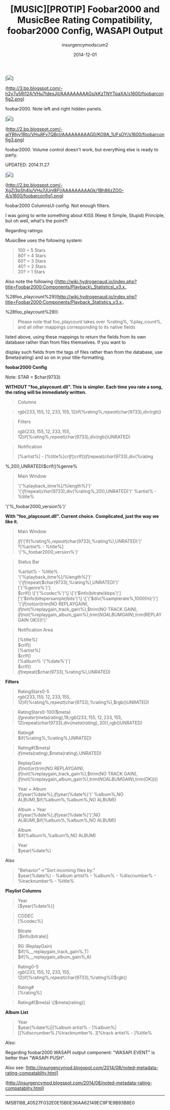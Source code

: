 ﻿---
layout: post
title: '[MUSIC][PROTIP] Foobar2000 and MusicBee Rating Compatibility, foobar2000 Config, WASAPI Output'
date: '2014-12-01'
author: insurgencymodscum2
tags:
- Insurgency Mod Scum
- OT-Noted
- OT-Tools
- OT-PROTIP
- OT-Music
thumbnail: http://3.bp.blogspot.com/-h2y7u5Ri124/VHu7tdesJjI/AAAAAAAAAGs/kKzTNYTpaXA/s72-c/foobarconfig2.png
blogger_id: tag:blogger.com,1999:blog-7256856399250838035.post-4699889981913590242
blogger_orig_url: http://insurgencymod.blogspot.com/2014/12/pro-tip-foobar2000-and-musicbee-rating.html
---

[![](http://3.bp.blogspot.com/-h2y7u5Ri124/VHu7tdesJjI/AAAAAAAAAGs/kKzTNYTpaXA/s1600/foobarconfig2.png)]

(http://3.bp.blogspot.com/-h2y7u5Ri124/VHu7tdesJjI/AAAAAAAAAGs/kKzTNYTpaXA/s1600/foobarconfig2.png)

foobar2000. Note left and right hidden panels.

[![](http://2.bp.blogspot.com/-aiYRhjv1Rto/VHu8Fv7QBcI/AAAAAAAAAG0/KO9A_1UFsOY/s1600/foobarconfig3.png)]

(http://2.bp.blogspot.com/-aiYRhjv1Rto/VHu8Fv7QBcI/AAAAAAAAAG0/KO9A_1UFsOY/s1600/foobarconfig3.png)

foobar2000. Volume control doesn't work, but everything else is ready to party.

UPDATED: 2014.11.27  

[![](http://2.bp.blogspot.com/-XgZi3pSh4ls/VHu7JUnl8FI/AAAAAAAAAGk/1Bh86zZOG-4/s1600/foobarconfig1.png)]

(http://2.bp.blogspot.com/-XgZi3pSh4ls/VHu7JUnl8FI/AAAAAAAAAGk/1Bh86zZOG-4/s1600/foobarconfig1.png)

foobar2000 ColumnsUI config. Not enough filters.

I was going to write something about KISS (Keep It Simple, Stupid) Principle, but oh well, what's the point?!  
  
Regarding ratings:  
  
MusicBee uses the following system:  
  

> 100 = 5 Stars  
> 80? = 4 Stars  
> 60? = 3 Stars  
> 40? = 2 Stars  
> 20? = 1 Stars

  
Also note the following ([http://wiki.hydrogenaud.io/index.php?title=Foobar2000:Components/Playback\_Statistics\_v3.x_

%28foo_playcount%29](http://wiki.hydrogenaud.io/index.php?title=Foobar2000:Components/Playback_Statistics_v3.x_

%28foo_playcount%29)):  
  

> Please note that foo\_playcount takes over %rating%, %play\_count%, and all other mappings corresponding to its native fields 

listed above, using these mappings to return the fields from its own database rather than from files themselves. If you want to 

display such fields from the tags of files rather than from the database, use $meta(rating) and so on in your title-formatting.

  

**foobar2000 Config**

  
Note: STAR = $char(9733)  
  
  

**WITHOUT "foo_playcount.dll". This is simpler. Each time you rate a song, the rating will be immediately written.**

  

> Columns

> $rgb(233,155,12,233,155,12)$if(%rating%,$repeat($char(9733),$div(%rating%,20)),)$rgb()

  

> Filters  
>   
> $rgb(233,155,12,233,155,12)$if(%rating%,$repeat($char(9733),$div(%rating%,20)),$rgb()UNRATED)

  

> Notification  
>   
> \[%artist%\] - \[%title%\]$crlf()%album% '('%date%')'$crlf()$if(%rating%,$repeat($char(9733),$div(%rating

%,20)),UNRATED)$crlf()%genre%

  

> Main Window  
>   
> '('%playback\_time%\[/%length%\]')' '('$if(%rating%,$repeat($char(9733),$div(%rating%,20)),UNRATED)')' %artist% - %title% 

'('%\_foobar2000_version%')'

  

**With "foo_playcount.dll". Current choice. Complicated, just the way we like it.**

  

> Main Window  
>   
> $if(%\_ispaused%,'('PAUSED')','('%playback\_time%\[/%length%\]')')  
> '('$if(%rating%,$repeat($char(9733),%rating%),UNRATED)')'  
> ?\[%artist% - %title%\]  
> '('%\_foobar2000\_version%')'

  

> Status Bar  
>   
> %artist% - %title%  
> '('%playback_time%\[/%length%\]')'  
> '('$if(%rating%,$repeat($char(9733),%rating%),UNRATED)')'  
> \['('%genre%')'\]  
> $crlf()  
> \['('%codec%')'\]  
> \['('$info(bitrate)kbps')'\]  
> \['('$info(bitspersample)bits')'\]  
> \['('$div(%samplerate%,1000)Hz')'\]  
> '('$if($not($or(%replaygain\_track\_gain%,%replaygain\_album\_gain%)),$trim(NO REPLAYGAIN),  
> $if($not(%replaygain\_track\_gain%),$trim(NO TRACK GAIN),  
> $if($not(%replaygain\_album\_gain%),$trim(NO ALBUM GAIN),$trim(REPLAYGAIN OK))))')'

  

> Notification Area  
>   
> \[%title%\]  
> $crlf()  
> \[%artist%\]  
> $crlf()  
> \[%album% '('%date%')'\]  
> $crlf()  
> $if(%rating%,$repeat($char(9733),%rating%),UNRATED)

  

**Filters**

  

> RatingStars0-5  
> $rgb(233,155,12,233,155,12)$if(%rating%,$repeat($char(9733),%rating%),$rgb()UNRATED)

  

> RatingStars0-100($meta)  
> $ifgreater($meta(rating),19,$rgb(233,155,12,233,155,12)$repeat($char(9733),$div($meta(rating),20)),$rgb()UNRATED)

  

> Rating#  
> $if(%rating%,%rating%,UNRATED)

  

> Rating#($meta)  
> $if($meta(rating),$meta(rating),UNRATED)

  

> ReplayGain  
> $if($not($or(%replaygain\_track\_gain%,%replaygain\_album\_gain%)),$trim(NO REPLAYGAIN),  
> $if($not(%replaygain\_track\_gain%),$trim(NO TRACK GAIN),  
> $if($not(%replaygain\_album\_gain%),$trim(NO ALBUM GAIN),$trim(OK))))

  

> Year + Album  
> $if($year(%date%),$if(%album%,'('$year(%date%)')' %album%,NO ALBUM),$if(%album%,%album%,NO ALBUM))

  

> Album + Year  
> $if($year(%date%),$if(%album%,%album% '('$year(%date%)')',NO ALBUM),$if(%album%,%album%,NO ALBUM))

  

> Album  
> $if(%album%,%album%,NO ALBUM)

  

> Year  
> $year(%date%)

  
Also  
  

> "Behavior"->"Sort incoming files by:"  
> $year(%date%) - %album artist% - %album% - %discnumber% - %tracknumber% - %title%

  

**Playlist Columns**

  

> Year  
> \[$year(%date%)\]

  

> CODEC  
> \[%codec%\]

  

> Bitrate  
> \[$info(bitrate)\]

  

> RG (ReplayGain)  
> $if(%\_\_replaygain\_track_gain%,T)  
> $if(%\_\_replaygain\_album_gain%,A)

  

> Rating0-5  
> $rgb(233,155,12,233,155,12)$if(%rating%,$repeat($char(9733),%rating%))$rgb()

  

> Rating#  
> \[%rating%\]

  

> Rating#($meta)  
> \[$meta(rating)\]

  

**Album List**

> Year  
> $year(%date%)|\[%album artist% - \]%album%|\[\[%discnumber%.\]%tracknumber%. \]\[%track artist% - \]%title%

  
Also:  
  
Regarding foobar2000 WASAPI output component: "WASAPI EVENT" is better than "WASAPI PUSH".  
  
Also see: [http://insurgencymod.blogspot.com/2014/08/noted-metadata-rating-compatablity.html]

(http://insurgencymod.blogspot.com/2014/08/noted-metadata-rating-compatablity.html)  
  
---

IMSB1188_40527F032E0E15B0E36AA62149EC9F1E9B93B8E0